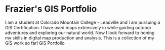 # Frazier's GIS Portfolio
I am a student at Colorado Mountain College - Leadville and I am pursuing a GIS Certification. I have used maps extensively in while guiding outdoor adventures and exploring our natural world. Now I look forward to honing my skills in digital map production and analysis. This is a collection of my GIS work so far!
GIS Portfolio
